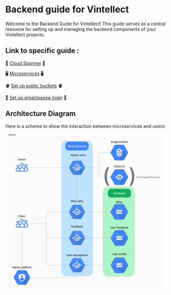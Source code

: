 # Backend guide for Vintellect

Welcome to the Backend Guide for Vintellect! 
This guide serves as a central resource for setting up and managing the backend components of your Vintellect projects.

## Link to specific guide :

💾 [Cloud Spanner](./Cloud_spanner_guide.md) 💾

🖥️ [Microservices](./Microserivces_guide.md) 🖥️

🪣 [Set up public buckets](https://cloud.google.com/storage/docs/creating-buckets) 🪣

🔐 [Set up email/passw login](https://cloud.google.com/identity-platform/docs/sign-in-user-email) 🔐

## Architecture Diagram

Here is a scheme to show the interaction between microservices and users:

![Architecture Diagram](./static/archi.png)
